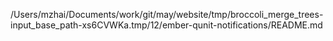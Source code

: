 /Users/mzhai/Documents/work/git/may/website/tmp/broccoli_merge_trees-input_base_path-xs6CVWKa.tmp/12/ember-qunit-notifications/README.md